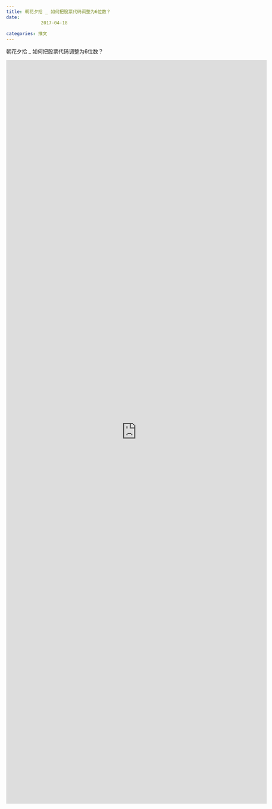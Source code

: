 ```yaml
---
title: 朝花夕拾 _ 如何把股票代码调整为6位数？
date: 
             2017-04-18
            
categories: 推文
---
```

朝花夕拾 _ 如何把股票代码调整为6位数？<!--more-->
<iframe src="http://202.114.234.173:8669/appbbs/Stata_Article/@朝花夕拾 _ 如何把股票代码调整为6位数？.htm" width="700px" height="2000px" scrolling="auto" frameborder=0 ></iframe>